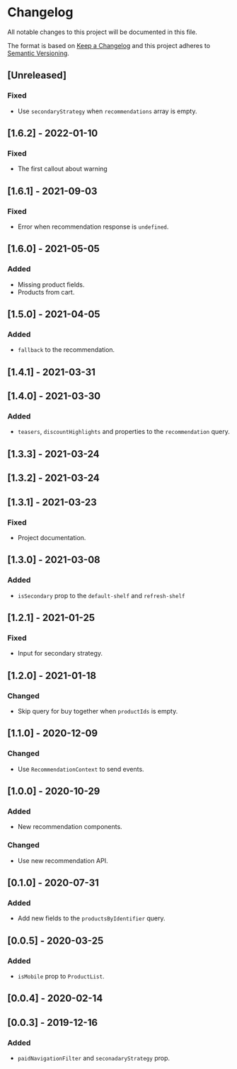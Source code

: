 # Changelog

All notable changes to this project will be documented in this file.

The format is based on [Keep a Changelog](http://keepachangelog.com/en/1.0.0/)
and this project adheres to [Semantic Versioning](http://semver.org/spec/v2.0.0.html).

## [Unreleased]

### Fixed
- Use `secondaryStrategy` when `recommendations` array is empty.


## [1.6.2] - 2022-01-10

### Fixed
- The first callout about warning

## [1.6.1] - 2021-09-03

### Fixed
- Error when recommendation response is `undefined`.

## [1.6.0] - 2021-05-05

### Added
- Missing product fields.
- Products from cart.

## [1.5.0] - 2021-04-05

### Added
- `fallback` to the recommendation.

## [1.4.1] - 2021-03-31

## [1.4.0] - 2021-03-30

### Added
- `teasers`, `discountHighlights` and properties to the `recommendation` query.

## [1.3.3] - 2021-03-24

## [1.3.2] - 2021-03-24

## [1.3.1] - 2021-03-23

### Fixed
- Project documentation.

## [1.3.0] - 2021-03-08

### Added
- `isSecondary` prop to the `default-shelf` and `refresh-shelf`

## [1.2.1] - 2021-01-25

### Fixed
- Input for secondary strategy.

## [1.2.0] - 2021-01-18

### Changed
- Skip query for buy together when `productIds` is empty.

## [1.1.0] - 2020-12-09

### Changed

- Use `RecommendationContext` to send events.

## [1.0.0] - 2020-10-29

### Added

- New recommendation components.

### Changed

- Use new recommendation API.

## [0.1.0] - 2020-07-31

### Added

- Add new fields to the `productsByIdentifier` query.

## [0.0.5] - 2020-03-25

### Added

- `isMobile` prop to `ProductList`.

## [0.0.4] - 2020-02-14

## [0.0.3] - 2019-12-16

### Added

- `paidNavigationFilter` and `seconadaryStrategy` prop.
